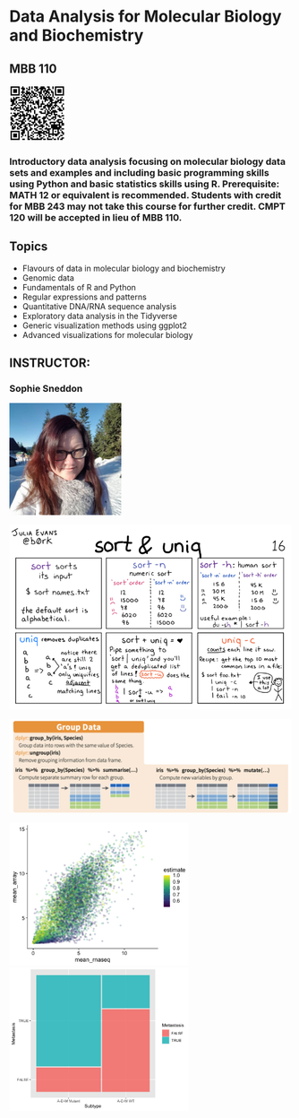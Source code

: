 # Data Analysis for Molecular Biology and Biochemistry
## MBB 110

<img src="images/110/adobe_express.png" alt= “” width="100" height="100">

### Introductory data analysis focusing on molecular biology data sets and examples and including basic programming skills using Python and basic statistics skills using R. Prerequisite: MATH 12 or equivalent is recommended. Students with credit for MBB 243 may not take this course for further credit. CMPT 120 will be accepted in lieu of MBB 110.

## Topics

* Flavours of data in molecular biology and biochemistry
* Genomic data
* Fundamentals of R and Python
* Regular expressions and patterns
* Quantitative DNA/RNA sequence analysis
* Exploratory data analysis in the Tidyverse
* Generic visualization methods using ggplot2
* Advanced visualizations for molecular biology

## INSTRUCTOR:
### Sophie Sneddon

<img src="images/110/instructor.jpg" alt= “” width="200">

![sort](images/110/sort-uniq.png)

![group](images/110/group-details.png)

<img src="images/110/image28.png" alt= “” width="320">

<img src="images/110/image12.png" alt= “” width="320">
